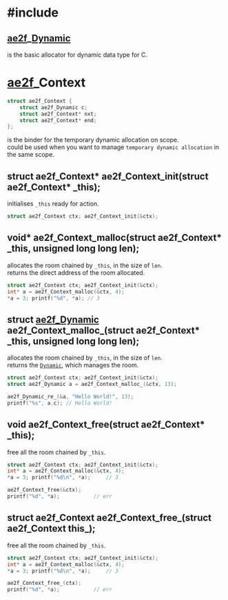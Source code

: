 # #include
## <a href="../Container.md">ae2f</a>_<a href="./Dynamic.md">Dynamic</a> <d id="_Dynamic"></d>
is the basic allocator for dynamic data type for C.  

# <a href="../Container.md#Context" id="_Context">ae2f</a>_Context
```c
struct ae2f_Context {
	struct ae2f_Dynamic c;
	struct ae2f_Context* nxt;
	struct ae2f_Context* end;
};
```
is the binder for the temporary dynamic allocation on scope.  
could be used when you want to manage `temporary dynamic allocation` in the same scope.

## struct ae2f_Context* ae2f_Context_init(struct ae2f_Context* _this);
initialises `_this` ready for action.
```c
struct ae2f_Context ctx; ae2f_Context_init(&ctx);
```

## void* ae2f_Context_malloc(struct ae2f_Context* _this, unsigned long long len);
allocates the room chained by `_this`, in the size of `len`.  
returns the direct address of the room allocated.
```c
struct ae2f_Context ctx; ae2f_Context_init(&ctx);
int* a = ae2f_Context_malloc(&ctx, 4);
*a = 3; printf("%d", *a); // 3
```

## struct <a href="#_Dynamic">ae2f_Dynamic</a> ae2f_Context_malloc_(struct ae2f_Context* _this, unsigned long long len);
allocates the room chained by `_this`, in the size of `len`.  
returns the <a href="#_Dynamic">`Dynamic`</a>, which manages the room.
```c
struct ae2f_Context ctx; ae2f_Context_init(&ctx);
struct ae2f_Dynamic a = ae2f_Context_malloc_(&ctx, 13);

ae2f_Dynamic_re_(&a, "Hello World!", 13);
printf("%s", a.c); // Hello World!
```

## void ae2f_Context_free(struct ae2f_Context* _this);
free all the room chained by `_this`.
```c
struct ae2f_Context ctx; ae2f_Context_init(&ctx);
int* a = ae2f_Context_malloc(&ctx, 4);
*a = 3; printf("%d\n", *a);		// 3

ae2f_Context_free(&ctx);
printf("%d", *a);			// err
```

## struct ae2f_Context ae2f_Context_free_(struct ae2f_Context this_);
free all the room chained by `_this`.
```c
struct ae2f_Context ctx; ae2f_Context_init(&ctx);
int* a = ae2f_Context_malloc(&ctx, 4);
*a = 3; printf("%d\n", *a);		// 3

ae2f_Context_free_(ctx);
printf("%d", *a);			// err
```
